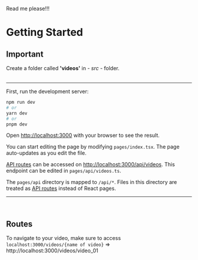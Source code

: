 Read me please!!!

# Getting Started
## Important

Create a folder called **'videos'** in - *src* - folder.
<br>
<br>
___
First, run the development server:

```bash
npm run dev
# or
yarn dev
# or
pnpm dev
```
Open [http://localhost:3000](http://localhost:3000) with your browser to see the result.

You can start editing the page by modifying `pages/index.tsx`. The page auto-updates as you edit the file.

[API routes](https://nextjs.org/docs/api-routes/introduction) can be accessed on [http://localhost:3000/api/videos](http://localhost:3000/api/videos). This endpoint can be edited in `pages/api/videos.ts`.

The `pages/api` directory is mapped to `/api/*`. Files in this directory are treated as [API routes](https://nextjs.org/docs/api-routes/introduction) instead of React pages.
___
<br>

## Routes

To navigate to your video, make sure to access `localhost:3000/videos/{name of video}` => http://localhost:3000/videos/video_01
